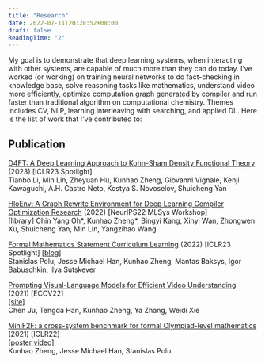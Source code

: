 ```yaml
---
title: "Research"
date: 2022-07-11T20:28:52+08:00
draft: false
ReadingTime: "2"
---
```


My goal is to demonstrate that deep learning systems, when interacting with other systems, are capable of much more than they can do today. I’ve worked (or working) on training neural networks to do fact-checking in knowledge base, solve reasoning tasks like mathematics, understand video more efficiently, optimize computation graph generated by compiler and run faster than traditional algorithm on computational chemistry. Themes includes CV, NLP, learning interleaving with searching, and applied DL. Here is the list of work that I've contributed to:

## Publication

[D4FT: A Deep Learning Approach to Kohn-Sham Density Functional Theory](https://openreview.net/forum?id=aBWnqqsuot7) (2023) [ICLR23 Spotlight]  
Tianbo Li, Min Lin, Zheyuan Hu, Kunhao Zheng, Giovanni Vignale, Kenji Kawaguchi, A.H. Castro Neto, Kostya S. Novoselov, Shuicheng Yan

[HloEnv: A Graph Rewrite Environment for Deep Learning Compiler Optimization Research](https://openreview.net/forum?id=3gsBTrhZXr) (2022) [NeurIPS22 MLSys Workshop]  
[[library]](https://github.com/sail-sg/hloenv)
Chin Yang Oh*, Kunhao Zheng*, Bingyi Kang, Xinyi Wan, Zhongwen Xu, Shuicheng Yan, Min Lin, Yangzihao Wang

[Formal Mathematics Statement Curriculum Learning](https://arxiv.org/abs/2202.01344) (2022) [ICLR23 Spotlight] 
[[blog]](https://openai.com/blog/formal-math/)  
Stanislas Polu, Jesse Michael Han, Kunhao Zheng, Mantas Baksys, Igor Babuschkin, Ilya Sutskever

[Prompting Visual-Language Models for Efficient Video Understanding](https://arxiv.org/abs/2112.04478) (2021) [ECCV22]   
[[site]](https://ju-chen.github.io/efficient-prompt/)  
Chen Ju, Tengda Han, Kunhao Zheng, Ya Zhang, Weidi Xie

[MiniF2F: a cross-system benchmark for formal Olympiad-level mathematics](https://arxiv.org/abs/2109.00110) (2021) [ICLR22]    
[[poster video]](https://iclr.cc/virtual/2022/poster/6258)  
Kunhao Zheng, Jesse Michael Han, Stanislas Polu
